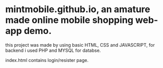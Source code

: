 # mintmobile.github.io, an amature made online mobile shopping web-app demo.
this project was made by using basic HTML, CSS and JAVASCRIPT, for backend i used PHP and MYSQL for databse.

index.html contains login/resister page.

